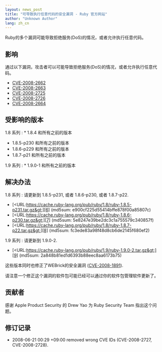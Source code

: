 ```yaml
---
layout: news_post
title: "可导致执行任意代码的安全漏洞 - Ruby 官方网站"
author: "Unknown Author"
lang: zh_cn
---
```


Ruby的多个漏洞可能导致拒绝服务(DoS)的情况，或者允许执行任意代码。

## 影响

通过以下漏洞，攻击者可以可能导致拒绝服务(DoS)的情况，或者允许执行任意代码。

* [CVE-2008-2662][1]
* [CVE-2008-2663][2]
* [CVE-2008-2725][3]
* [CVE-2008-2726][4]
* [CVE-2008-2664][5]

## 受影响的版本

1.8 系列
: * 1\.8.4 和所有之前的版本
  * 1\.8.5-p230 和所有之前的版本
  * 1\.8.6-p229 和所有之前的版本
  * 1\.8.7-p21 和所有之前的版本

1.9 系列
: * 1\.9.0-1 和所有之前的版本

## 解决办法

1.8 系列
: 请更新到 1.8.5-p231, 或者 1.8.6-p230, 或者 1.8.7-p22.

  * [&lt;URL:https://cache.ruby-lang.org/pub/ruby/1.8/ruby-1.8.5-p231.tar.gz&gt;][6]
    (md5sum: e900cf225d55414bffe878f00a85807c)
  * [&lt;URL:https://cache.ruby-lang.org/pub/ruby/1.8/ruby-1.8.6-p230.tar.gz&gt;][7]
    (md5sum: 5e8247e39be2dc3c1a755579c340857f)
  * [&lt;URL:https://cache.ruby-lang.org/pub/ruby/1.8/ruby-1.8.7-p22.tar.gz&gt;][8]
    (md5sum: fc3ede83a98f48d8cb6de2145f680ef2)

1.9 系列
: 请更新到 1.9.0-2.

  * [&lt;URL:https://cache.ruby-lang.org/pub/ruby/1.9/ruby-1.9.0-2.tar.gz&gt;][9]
    (md5sum: 2a848b81ed1d6393b88eec8aa6173b75)

这些版本同时也修正了WEBrick的安全漏洞 ([CVE-2008-1891][10]).

请注意一个修正这个漏洞的软件包可能已经可以通过你的软件包管理软件更新了。

## 贡献者

感谢 Apple Product Security 的 Drew Yao 为 Ruby Security Team 指出这个问题。

## 修订记录

* 2008-06-21 00:29 +09:00 removed wrong CVE IDs (CVE-2008-2727,
  CVE-2008-2728).



[1]: http://cve.mitre.org/cgi-bin/cvename.cgi?name=CVE-2008-2662
[2]: http://cve.mitre.org/cgi-bin/cvename.cgi?name=CVE-2008-2663
[3]: http://cve.mitre.org/cgi-bin/cvename.cgi?name=CVE-2008-2725
[4]: http://cve.mitre.org/cgi-bin/cvename.cgi?name=CVE-2008-2726
[5]: http://cve.mitre.org/cgi-bin/cvename.cgi?name=CVE-2008-2664
[6]: https://cache.ruby-lang.org/pub/ruby/1.8/ruby-1.8.5-p231.tar.gz
[7]: https://cache.ruby-lang.org/pub/ruby/1.8/ruby-1.8.6-p230.tar.gz
[8]: https://cache.ruby-lang.org/pub/ruby/1.8/ruby-1.8.7-p22.tar.gz
[9]: https://cache.ruby-lang.org/pub/ruby/1.9/ruby-1.9.0-2.tar.gz
[10]: http://cve.mitre.org/cgi-bin/cvename.cgi?name=CVE-2008-1891
